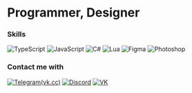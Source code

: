 # Programmer, Designer

### Skills
![TypeScript](https://img.shields.io/badge/-TypeScript-000?style=for-the-badge&logo=typescript)
![JavaScript](https://img.shields.io/badge/-JavaScript-000?style=for-the-badge&logo=javascript)
![C#](https://img.shields.io/badge/-CSharp-000?style=for-the-badge&logo=csharp)
![Lua](https://img.shields.io/badge/-Lua-000?style=for-the-badge&logo=lua)
![Figma](https://img.shields.io/badge/-Figma-000?style=for-the-badge&logo=figma)
![Photoshop](https://img.shields.io/badge/-Photoshop-000?style=for-the-badge&logo=adobephotoshop)

### Contact me with
[![Telegram(vk.cc)](https://img.shields.io/badge/-Telegram-000?style=for-the-badge&logo=telegram)](https://t.me/keaaaan)
[![Discord](https://img.shields.io/badge/-Discord-000?style=for-the-badge&logo=discord)](https://discordapp.com/users/601666931338248192/)
[![VK](https://img.shields.io/badge/-VKontakte-000?style=for-the-badge&logo=vk)](https://vk.com/keaaaan)
